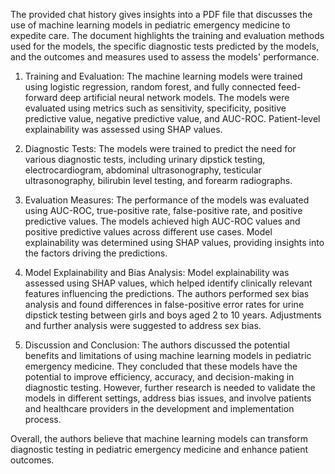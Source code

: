 The provided chat history gives insights into a PDF file that discusses the use of machine learning models in pediatric emergency medicine to expedite care. The document highlights the training and evaluation methods used for the models, the specific diagnostic tests predicted by the models, and the outcomes and measures used to assess the models' performance.

1. Training and Evaluation: The machine learning models were trained using logistic regression, random forest, and fully connected feed-forward deep artificial neural network models. The models were evaluated using metrics such as sensitivity, specificity, positive predictive value, negative predictive value, and AUC-ROC. Patient-level explainability was assessed using SHAP values.

2. Diagnostic Tests: The models were trained to predict the need for various diagnostic tests, including urinary dipstick testing, electrocardiogram, abdominal ultrasonography, testicular ultrasonography, bilirubin level testing, and forearm radiographs.

3. Evaluation Measures: The performance of the models was evaluated using AUC-ROC, true-positive rate, false-positive rate, and positive predictive values. The models achieved high AUC-ROC values and positive predictive values across different use cases. Model explainability was determined using SHAP values, providing insights into the factors driving the predictions.

4. Model Explainability and Bias Analysis: Model explainability was assessed using SHAP values, which helped identify clinically relevant features influencing the predictions. The authors performed sex bias analysis and found differences in false-positive error rates for urine dipstick testing between girls and boys aged 2 to 10 years. Adjustments and further analysis were suggested to address sex bias.

5. Discussion and Conclusion: The authors discussed the potential benefits and limitations of using machine learning models in pediatric emergency medicine. They concluded that these models have the potential to improve efficiency, accuracy, and decision-making in diagnostic testing. However, further research is needed to validate the models in different settings, address bias issues, and involve patients and healthcare providers in the development and implementation process.

Overall, the authors believe that machine learning models can transform diagnostic testing in pediatric emergency medicine and enhance patient outcomes.